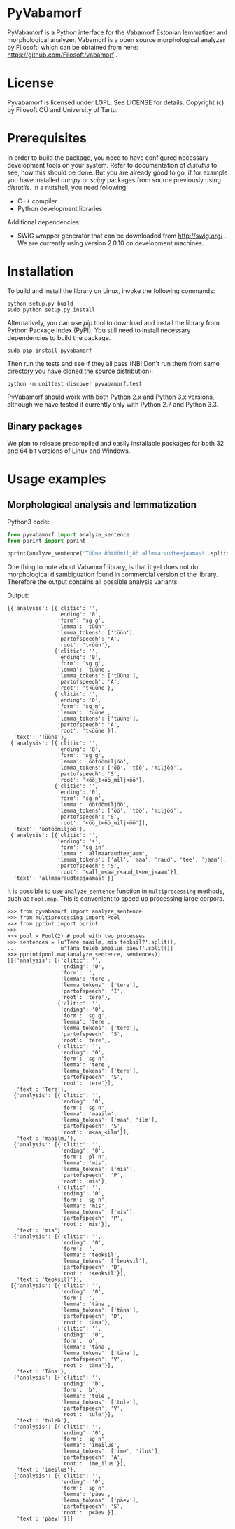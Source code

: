 PyVabamorf
==========

PyVabamorf is a Python interface for the Vabamorf Estonian lemmatizer and morphological analyzer.
Vabamorf is a open source morphological analyzer by Filosoft, which can be obtained from here: https://github.com/Filosoft/vabamorf .

# License

Pyvabamorf is licensed under LGPL. See LICENSE for details.
Copyright (c) by Filosoft OÜ and University of Tartu.

# Prerequisites

In order to build the package, you need to have configured necessary development tools on your system.
Refer to documentation of _distutils_ to see, how this should be done. But you are already good to go,
if for example you have  installed _numpy_ or _scipy_ packages from source previously using _distutils_.
In a nutshell, you need following:
- C++ compiler
- Python development libraries

Additional dependencies:
- SWIG wrapper generator that can be downloaded from http://swig.org/ . We are currently using version 2.0.10 on development machines.

# Installation

To build and install the library on Linux, invoke the following commands:
```
python setup.py build
sudo python setup.py install
```

Alternatively, you can use _pip_ tool to download and install the library from Python Package Index (PyPI). You still need to install necessary dependencies to build the package.

```
sudo pip install pyvabamorf
```

Then run the tests and see if they all pass (NB! Don't run them from same directory you have cloned the source distribution):
```
python -m unittest discover pyvabamorf.test
```

PyVabamorf should work with both Python 2.x and Python 3.x versions, although we have tested it
currently only with Python 2.7 and Python 3.3.


## Binary packages

We plan to release precompiled and easily installable packages for both 32 and 64 bit versions of Linux and Windows.

# Usage examples

## Morphological analysis and lemmatization

Python3 code:
```python
from pyvabamorf import analyze_sentence
from pprint import pprint

pprint(analyze_sentence('Tüüne öötöömiljöö allmaaraudteejaamas!'.split()))
```

One thing to note about Vabamorf library, is that it yet does not do morphological disambiguation found in commercial
version of the library. Therefore the output contains all possible analysis variants.

Output:
```
[{'analysis': [{'clitic': '',
                'ending': '0',
                'form': 'sg g',
                'lemma': 'tüün',
                'lemma_tokens': ['tüün'],
                'partofspeech': 'A',
                'root': 't<üün'},
               {'clitic': '',
                'ending': '0',
                'form': 'sg g',
                'lemma': 'tüüne',
                'lemma_tokens': ['tüüne'],
                'partofspeech': 'A',
                'root': 't<üüne'},
               {'clitic': '',
                'ending': '0',
                'form': 'sg n',
                'lemma': 'tüüne',
                'lemma_tokens': ['tüüne'],
                'partofspeech': 'A',
                'root': 't<üüne'}],
  'text': 'Tüüne'},
 {'analysis': [{'clitic': '',
                'ending': '0',
                'form': 'sg g',
                'lemma': 'öötöömiljöö',
                'lemma_tokens': ['öö', 'töö', 'miljöö'],
                'partofspeech': 'S',
                'root': '<öö_t<öö_milj<öö'},
               {'clitic': '',
                'ending': '0',
                'form': 'sg n',
                'lemma': 'öötöömiljöö',
                'lemma_tokens': ['öö', 'töö', 'miljöö'],
                'partofspeech': 'S',
                'root': '<öö_t<öö_milj<öö'}],
  'text': 'öötöömiljöö'},
 {'analysis': [{'clitic': '',
                'ending': 's',
                'form': 'sg in',
                'lemma': 'allmaaraudteejaam',
                'lemma_tokens': ['all', 'maa', 'raud', 'tee', 'jaam'],
                'partofspeech': 'S',
                'root': '<all_m<aa_r<aud_t<ee_j<aam'}],
  'text': 'allmaaraudteejaamas!'}]
```

It is possible to use `analyze_sentence` function in `multiprocessing` methods, such as `Pool.map`. This is convenient to speed up processing large corpora.

```
>>> from pyvabamorf import analyze_sentence
>>> from multiprocessing import Pool
>>> from pprint import pprint
>>> 
>>> pool = Pool(2) # pool with two processes
>>> sentences = [u'Tere maailm, mis teoksil?'.split(),
...              u'Täna tuleb imeilus päev!'.split()]
>>> pprint(pool.map(analyze_sentence, sentences))
[[{'analysis': [{'clitic': '',
                 'ending': '0',
                 'form': '',
                 'lemma': 'tere',
                 'lemma_tokens': ['tere'],
                 'partofspeech': 'I',
                 'root': 'tere'},
                {'clitic': '',
                 'ending': '0',
                 'form': 'sg g',
                 'lemma': 'tere',
                 'lemma_tokens': ['tere'],
                 'partofspeech': 'S',
                 'root': 'tere'},
                {'clitic': '',
                 'ending': '0',
                 'form': 'sg n',
                 'lemma': 'tere',
                 'lemma_tokens': ['tere'],
                 'partofspeech': 'S',
                 'root': 'tere'}],
   'text': 'Tere'},
  {'analysis': [{'clitic': '',
                 'ending': '0',
                 'form': 'sg n',
                 'lemma': 'maailm',
                 'lemma_tokens': ['maa', 'ilm'],
                 'partofspeech': 'S',
                 'root': 'm<aa_<ilm'}],
   'text': 'maailm,'},
  {'analysis': [{'clitic': '',
                 'ending': '0',
                 'form': 'pl n',
                 'lemma': 'mis',
                 'lemma_tokens': ['mis'],
                 'partofspeech': 'P',
                 'root': 'mis'},
                {'clitic': '',
                 'ending': '0',
                 'form': 'sg n',
                 'lemma': 'mis',
                 'lemma_tokens': ['mis'],
                 'partofspeech': 'P',
                 'root': 'mis'}],
   'text': 'mis'},
  {'analysis': [{'clitic': '',
                 'ending': '0',
                 'form': '',
                 'lemma': 'teoksil',
                 'lemma_tokens': ['teoksil'],
                 'partofspeech': 'D',
                 'root': 't<eoksil'}],
   'text': 'teoksil?'}],
 [{'analysis': [{'clitic': '',
                 'ending': '0',
                 'form': '',
                 'lemma': 'täna',
                 'lemma_tokens': ['täna'],
                 'partofspeech': 'D',
                 'root': 'täna'},
                {'clitic': '',
                 'ending': '0',
                 'form': 'o',
                 'lemma': 'täna',
                 'lemma_tokens': ['täna'],
                 'partofspeech': 'V',
                 'root': 'täna'}],
   'text': 'Täna'},
  {'analysis': [{'clitic': '',
                 'ending': 'b',
                 'form': 'b',
                 'lemma': 'tule',
                 'lemma_tokens': ['tule'],
                 'partofspeech': 'V',
                 'root': 'tule'}],
   'text': 'tuleb'},
  {'analysis': [{'clitic': '',
                 'ending': '0',
                 'form': 'sg n',
                 'lemma': 'imeilus',
                 'lemma_tokens': ['ime', 'ilus'],
                 'partofspeech': 'A',
                 'root': 'ime_ilus'}],
   'text': 'imeilus'},
  {'analysis': [{'clitic': '',
                 'ending': '0',
                 'form': 'sg n',
                 'lemma': 'päev',
                 'lemma_tokens': ['päev'],
                 'partofspeech': 'S',
                 'root': 'p<äev'}],
   'text': 'päev!'}]]
```

